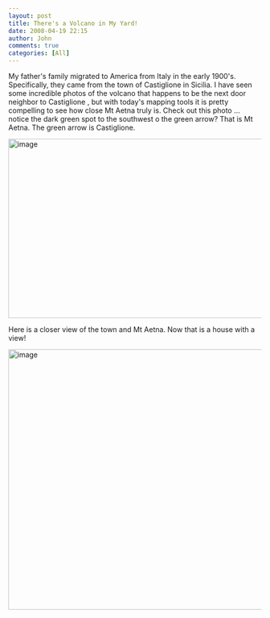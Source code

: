 ```yaml
---
layout: post
title: There's a Volcano in My Yard!
date: 2008-04-19 22:15
author: John
comments: true
categories: [All]
---
```

<p>My father's family migrated to America from Italy in the early 1900's. Specifically, they came from the town of Castiglione in Sicilia. I have seen some incredible photos of the volcano that happens to be the next door neighbor to Castiglione , but with today's mapping tools it is pretty compelling to see how close Mt Aetna truly is. Check out this photo ... notice the dark green spot to the southwest o the green arrow? That is Mt Aetna. The green arrow is Castiglione.</p> <p><a href="/wp-content/uploads/files/media/image/WindowsLiveWriter/TheresaVolcanoinMyYard_13756/image_2.png"><img style="border-right: 0px; border-top: 0px; border-left: 0px; border-bottom: 0px" height="356" alt="image" src="/wp-content/uploads/files/media/image/WindowsLiveWriter/TheresaVolcanoinMyYard_13756/image_thumb.png" width="519" border="0"></a> </p> <p>Here is a closer view of the town and Mt Aetna. Now that is a house with a view!</p> <p><a href="/wp-content/uploads/files/media/image/WindowsLiveWriter/TheresaVolcanoinMyYard_13756/image_4.png"><img style="border-right: 0px; border-top: 0px; border-left: 0px; border-bottom: 0px" height="517" alt="image" src="/wp-content/uploads/files/media/image/WindowsLiveWriter/TheresaVolcanoinMyYard_13756/image_thumb_1.png" width="519" border="0"></a></p>

